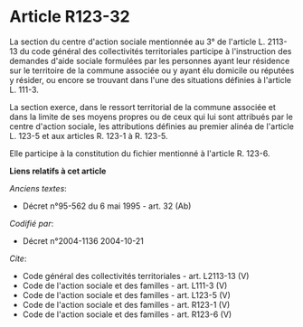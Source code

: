 # Article R123-32

La section du centre d'action sociale mentionnée au 3° de l'article L. 2113-13 du code général des collectivités
territoriales participe à l'instruction des demandes d'aide sociale formulées par les personnes ayant leur résidence sur le
territoire de la commune associée ou y ayant élu domicile ou réputées y résider, ou encore se trouvant dans l'une des
situations définies à l'article L. 111-3. 

La section exerce, dans le ressort territorial de la commune associée et dans la limite de ses moyens propres ou de ceux qui
lui sont attribués par le centre d'action sociale, les attributions définies au premier alinéa de l'article L. 123-5 et aux
articles R. 123-1 à R. 123-5. 

Elle participe à la constitution du fichier mentionné à l'article R. 123-6.

**Liens relatifs à cet article**

_Anciens textes_:

  - Décret n°95-562 du 6 mai 1995 - art. 32 (Ab)

_Codifié par_:

  - Décret n°2004-1136 2004-10-21

_Cite_:

  - Code général des collectivités territoriales - art. L2113-13 (V)
  - Code de l'action sociale et des familles - art. L111-3 (V)
  - Code de l'action sociale et des familles - art. L123-5 (V)
  - Code de l'action sociale et des familles - art. R123-1 (V)
  - Code de l'action sociale et des familles - art. R123-6 (V)
